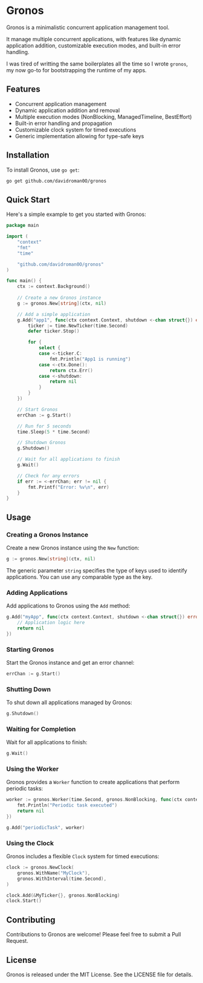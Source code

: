 # Gronos

Gronos is a minimalistic concurrent application management tool. 

It manage multiple concurrent applications, with features like dynamic application addition, customizable execution modes, and built-in error handling.

I was tired of writting the same boilerplates all the time so I wrote `gronos`, my now go-to for bootstrapping the runtime of my apps.

## Features

- Concurrent application management
- Dynamic application addition and removal
- Multiple execution modes (NonBlocking, ManagedTimeline, BestEffort)
- Built-in error handling and propagation
- Customizable clock system for timed executions
- Generic implementation allowing for type-safe keys

## Installation

To install Gronos, use `go get`:

```bash
go get github.com/davidroman0O/gronos
```

## Quick Start

Here's a simple example to get you started with Gronos:

```go
package main

import (
    "context"
    "fmt"
    "time"

    "github.com/davidroman0O/gronos"
)

func main() {
    ctx := context.Background()
    
    // Create a new Gronos instance
    g := gronos.New[string](ctx, nil)

    // Add a simple application
    g.Add("app1", func(ctx context.Context, shutdown <-chan struct{}) error {
        ticker := time.NewTicker(time.Second)
        defer ticker.Stop()

        for {
            select {
            case <-ticker.C:
                fmt.Println("App1 is running")
            case <-ctx.Done():
                return ctx.Err()
            case <-shutdown:
                return nil
            }
        }
    })

    // Start Gronos
    errChan := g.Start()

    // Run for 5 seconds
    time.Sleep(5 * time.Second)

    // Shutdown Gronos
    g.Shutdown()

    // Wait for all applications to finish
    g.Wait()

    // Check for any errors
    if err := <-errChan; err != nil {
        fmt.Printf("Error: %v\n", err)
    }
}
```

## Usage

### Creating a Gronos Instance

Create a new Gronos instance using the `New` function:

```go
g := gronos.New[string](ctx, nil)
```

The generic parameter `string` specifies the type of keys used to identify applications. You can use any comparable type as the key.

### Adding Applications

Add applications to Gronos using the `Add` method:

```go
g.Add("myApp", func(ctx context.Context, shutdown <-chan struct{}) error {
    // Application logic here
    return nil
})
```

### Starting Gronos

Start the Gronos instance and get an error channel:

```go
errChan := g.Start()
```

### Shutting Down

To shut down all applications managed by Gronos:

```go
g.Shutdown()
```

### Waiting for Completion

Wait for all applications to finish:

```go
g.Wait()
```

### Using the Worker

Gronos provides a `Worker` function to create applications that perform periodic tasks:

```go
worker := gronos.Worker(time.Second, gronos.NonBlocking, func(ctx context.Context) error {
    fmt.Println("Periodic task executed")
    return nil
})

g.Add("periodicTask", worker)
```

### Using the Clock

Gronos includes a flexible `Clock` system for timed executions:

```go
clock := gronos.NewClock(
    gronos.WithName("MyClock"),
    gronos.WithInterval(time.Second),
)

clock.Add(&MyTicker{}, gronos.NonBlocking)
clock.Start()
```

## Contributing

Contributions to Gronos are welcome! Please feel free to submit a Pull Request.

## License

Gronos is released under the MIT License. See the LICENSE file for details.
